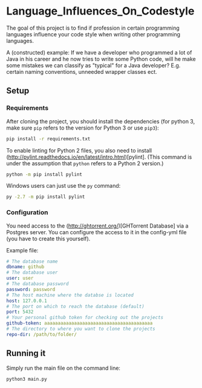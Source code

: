 # Language_Influences_On_Codestyle

The goal of this project is to find if profession in certain programming languages influence your code style when writing other programming languages.

A (constructed) example: If we have a developer who programmed a lot of Java in his career and he now tries to write some Python code, will he make some mistakes we can classify as "typical" for a Java developer? E.g. certain naming conventions, unneeded wrapper classes ect.

## Setup

### Requirements

After cloning the project, you should install the dependencies (for python 3, make sure `pip` refers to the version for Python 3 or use `pip3`):
```bash
pip install -r requirements.txt
```

To enable linting for Python 2 files, you also need to install (http://pylint.readthedocs.io/en/latest/intro.html)[pylint]. (This command is under the assumption that `python` refers to a Python 2 version.)
```bash
python -m pip install pylint
```

Windows users can just use the `py` command:
```bash
py -2.7 -m pip install pylint
```

### Configuration

You need access to the (http://ghtorrent.org/)[GHTorrent Database] via a Postgres server. You can configure the access to it in the config-yml file (you have to create this yourself).

Example file:

```yaml
# The database name
dbname: github
# The database user
user: user
# The database password
password: password
# The host machine where the databse is located
host: 127.0.0.1
# The port on which to reach the database (default)
port: 5432
# Your personal github token for checking out the projects
github-token: aaaaaaaaaaaaaaaaaaaaaaaaaaaaaaaaaaaaaaaa
# The directory to where you want to clone the projects
repo-dir: /path/to/folder/
```

## Running it

<WIP>

Simply run the main file on the command line:

```bash
python3 main.py
```
